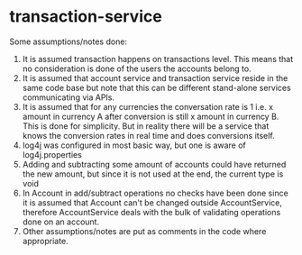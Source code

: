 # transaction-service

Some assumptions/notes done:

1) It is assumed transaction happens on transactions level. This means that no consideration is done of the users the accounts belong to.
2) It is assumed that account service and transaction service reside in the same code base but note that this can be different stand-alone services communicating via APIs.
3) It is assumed that for any currencies the conversation rate is 1 i.e. x amount in currency A after conversion is still x amount in currency B. This is done for simplicity. But in reality there will be a service that knows the conversion rates in real time and does conversions itself. 
4) log4j was configured in most basic way, but one is aware of log4j.properties
6) Adding and subtracting some amount of accounts could have returned the new amount, but since it is not used at the end, the current type is void
7) In Account in add/subtract operations no checks have been done since it is assumed that Account can't be changed outside AccountService, therefore AccountService deals with the bulk of validating operations done on an account.
8) Other assumptions/notes are put as comments in the code where appropriate. 